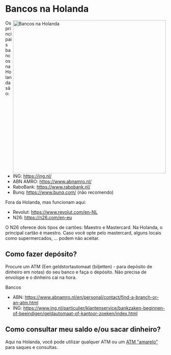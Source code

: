 # Bancos na Holanda

<img width="480" src="https://user-images.githubusercontent.com/767879/127912782-c08b54d2-447b-4c23-8d90-5a30cbe9e32a.png" alt="Bancos na Holanda" align="right" />

Os principais bancos na Holanda são:

- ING: https://ing.nl/
- ABN AMRO: https://www.abnamro.nl/
- RaboBank: https://www.rabobank.nl/
- Bunq: https://www.bunq.com/ (não recomendo) 

Fora da Holanda, mas funcionam aqui:

- Revolut: https://www.revolut.com/en-NL
- N26: https://n26.com/en-eu


O N26 oferece dois tipos de cartões: Maestro e Mastercard. Na Holanda, o principal cartão é maestro. Caso você opte pelo mastercard, alguns locais como supermercados, ...  podem não aceitar. 


## Como fazer depósito?

Procure um ATM (Een geldstortautomaat (biljetten) - para depósito de dinheiro em notas) do seu banco e faça o depósito. 
Não precisa de envolope e o dinheiro cai na hora.

Bancos
- ABN: https://www.abnamro.nl/en/personal/contact/find-a-branch-or-an-atm.html 
- ING: https://www.ing.nl/particulier/klantenservice/bankzaken-beginnen-of-beeindigen/geldautomaat-of-kantoor-zoeken/index.html

## Como consultar meu saldo e/ou sacar dinheiro?

Aqui na Holanda, você pode utilizar qualquer ATM ou um [ATM "amarelo"](https://www.dutchnews.nl/wpcms/wp-content/uploads/2018/11/Yellow-cash-point-machine.jpg) para saques e consultas.



